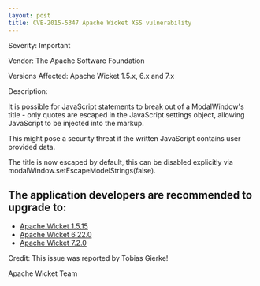 ```yaml
---
layout: post
title: CVE-2015-5347 Apache Wicket XSS vulnerability
---
```


Severity: Important

Vendor:
The Apache Software Foundation

Versions Affected:
Apache Wicket 1.5.x, 6.x and 7.x

Description:

It is possible for JavaScript statements to break out of a ModalWindow's 
title - only quotes are escaped in the JavaScript settings object, allowing JavaScript
to be injected into the markup.

This might pose a security threat if the written JavaScript contains user provided data.

The title is now escaped by default, this can be disabled explicitly via
  modalWindow.setEscapeModelStrings(false).

## The application developers are recommended to upgrade to: 
    
* [Apache Wicket 1.5.15](/news/2016/02/19/wicket-1.5.15-released.html)
* [Apache Wicket 6.22.0](/news/2016/02/19/wicket-6.22.0-released.html)
* [Apache Wicket 7.2.0](/news/2016/01/20/wicket-7.2.0-released.html)

Credit:
This issue was reported by Tobias Gierke!

Apache Wicket Team